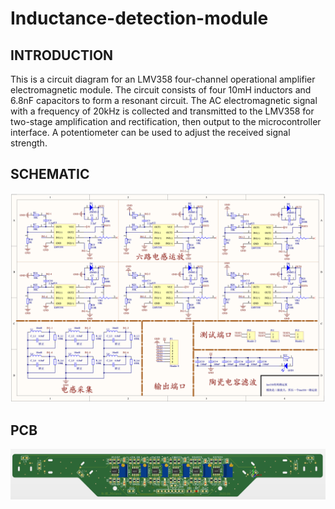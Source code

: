 # Inductance-detection-module

## INTRODUCTION
​This is a circuit diagram for an LMV358 four-channel operational amplifier electromagnetic module. The circuit consists of four 10mH inductors and 6.8nF capacitors to form a resonant circuit. The AC electromagnetic signal with a frequency of 20kHz is collected and transmitted to the LMV358 for two-stage amplification and rectification, then output to the microcontroller interface. A potentiometer can be used to adjust the received signal strength.

## SCHEMATIC

![输入图片说明](Sch.png)

## PCB

![输入图片说明](PCB.png)